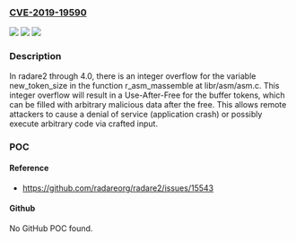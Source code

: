 ### [CVE-2019-19590](https://cve.mitre.org/cgi-bin/cvename.cgi?name=CVE-2019-19590)
![](https://img.shields.io/static/v1?label=Product&message=n%2Fa&color=blue)
![](https://img.shields.io/static/v1?label=Version&message=n%2Fa&color=blue)
![](https://img.shields.io/static/v1?label=Vulnerability&message=n%2Fa&color=brighgreen)

### Description

In radare2 through 4.0, there is an integer overflow for the variable new_token_size in the function r_asm_massemble at libr/asm/asm.c. This integer overflow will result in a Use-After-Free for the buffer tokens, which can be filled with arbitrary malicious data after the free. This allows remote attackers to cause a denial of service (application crash) or possibly execute arbitrary code via crafted input.

### POC

#### Reference
- https://github.com/radareorg/radare2/issues/15543

#### Github
No GitHub POC found.

